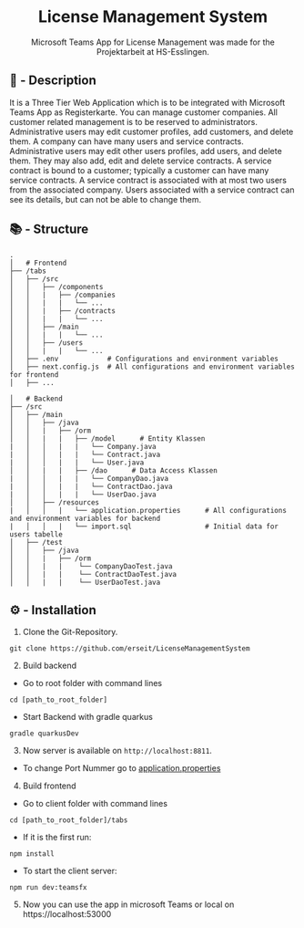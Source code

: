 <h1 align="center">License Management System</h1>

<p align="center">Microsoft Teams App for License Management was made for the Projektarbeit at HS-Esslingen.</p>

## 📌 - Description

It is a Three Tier Web Application which is to be integrated with Microsoft Teams App as Registerkarte. You can manage customer companies. All customer related management is to be reserved to administrators. Administrative users may edit customer profiles, add customers, and delete them. A company can have many users and service contracts. Administrative users may edit other users profiles, add users, and delete them. They may also add, edit and delete service contracts. A service contract is bound to a customer; typically a customer can have many service contracts. A service contract is associated with at most two users from the associated company. Users associated with a service contract can see its details, but can not be able to change them.

## 📚 - Structure

```
.
│   # Frontend
├── /tabs
│   ├── /src
│   │   ├── /components     
│   │   |   ├── /companies
│   │   |   |   └── ...
│   │   |   ├── /contracts
│   │   |   |   └── ...
│   │   ├── /main
│   │   |   |   └── ...
│   │   ├── /users
│   │   |   |   └── ...
│   ├── .env            # Configurations and environment variables
│   ├── next.config.js  # All configurations and environment variables for frontend
│   ├── ...

│   # Backend
├── /src
│   ├── /main
│   │   ├── /java
│   │   |   ├── /orm
│   │   |   |   ├── /model      # Entity Klassen
|   │   │   |   |   └── Company.java
|   │   │   |   |   └── Contract.java
|   │   │   |   |   └── User.java
│   │   |   |   ├── /dao      # Data Access Klassen
|   │   │   |   |   └── CompanyDao.java
|   │   │   |   |   └── ContractDao.java
|   │   │   |   |   └── UserDao.java
│   │   ├── /resources
|   │   │   |   └── application.properties      # All configurations and environment variables for backend
|   │   │   |   └── import.sql                  # Initial data for users tabelle
│   ├── /test
│   │   ├── /java
│   │   |   ├── /orm
│   │   |   |    └── CompanyDaoTest.java 
│   │   |   |    └── ContractDaoTest.java 
│   │   |   |    └── UserDaoTest.java 

```

## ⚙️ - Installation

1. Clone the Git-Repository.

```
git clone https://github.com/erseit/LicenseManagementSystem
```

2. Build backend

- Go to root folder with command lines
```
cd [path_to_root_folder]
```

- Start Backend with gradle quarkus
```
gradle quarkusDev
```

3. Now server is available on `http://localhost:8811`.

- To change Port Nummer go to [application.properties]()

4. Build frontend

- Go to client folder with command lines
```
cd [path_to_root_folder]/tabs
```
- If it is the first run:
```
npm install
``````
- To start the client server:
```
npm run dev:teamsfx
``````

5. Now you can use the app in microsoft Teams or local on https://localhost:53000


